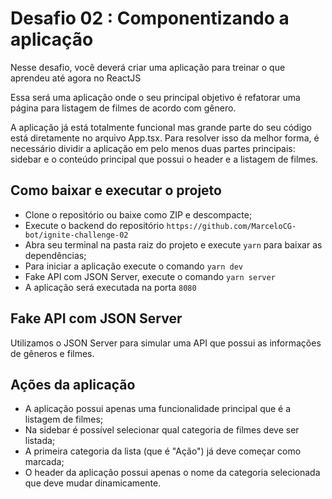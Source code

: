 # Desafio 02 : Componentizando a aplicação

Nesse desafio, você deverá criar uma aplicação para treinar o que aprendeu até agora no ReactJS

Essa será uma aplicação onde o seu principal objetivo é refatorar uma página para listagem de filmes de acordo com gênero.

A aplicação já está totalmente funcional mas grande parte do seu código está diretamente no arquivo App.tsx. Para resolver isso da melhor forma, é necessário dividir a aplicação em pelo menos duas partes principais: sidebar e o conteúdo principal que possui o header e a listagem de filmes.

## Como baixar e executar o projeto

 - Clone o repositório ou baixe como ZIP e descompacte;
 - Execute o backend do repositório `https://github.com/MarceloCG-bot/ignite-challenge-02`
 - Abra seu terminal na pasta raiz do projeto e execute `yarn` para baixar as dependências;
 - Para iniciar a aplicação execute o comando  `yarn dev`
 - Fake API com JSON Server, execute o comando `yarn server`
 - A aplicação será executada na porta `8080`

## Fake API com JSON Server

Utilizamos o JSON Server para simular uma API que possui as informações de gêneros e filmes. 

## Ações da aplicação
- A aplicação possui apenas uma funcionalidade principal que é a listagem de filmes;
- Na sidebar é possível selecionar qual categoria de filmes deve ser listada;
- A primeira categoria da lista (que é "Ação") já deve começar como marcada;
- O header da aplicação possui apenas o nome da categoria selecionada que deve mudar dinamicamente.